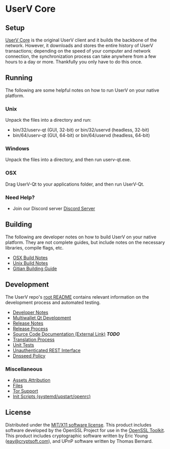 UserV Core
=====================

Setup
---------------------
[UserV Core](http://uservcoin.com/) is the original UserV client and it builds the backbone of the network. However, it downloads and stores the entire history of UserV transactions; depending on the speed of your computer and network connection, the synchronization process can take anywhere from a few hours to a day or more. Thankfully you only have to do this once.

Running
---------------------
The following are some helpful notes on how to run UserV on your native platform.

### Unix

Unpack the files into a directory and run:

- bin/32/userv-qt (GUI, 32-bit) or bin/32/uservd (headless, 32-bit)
- bin/64/userv-qt (GUI, 64-bit) or bin/64/uservd (headless, 64-bit)

### Windows

Unpack the files into a directory, and then run userv-qt.exe.

### OSX

Drag UserV-Qt to your applications folder, and then run UserV-Qt.

### Need Help?

* Join our Discord server [Discord Server](https://discordapp.com/invite/)

Building
---------------------
The following are developer notes on how to build UserV on your native platform. They are not complete guides, but include notes on the necessary libraries, compile flags, etc.

- [OSX Build Notes](build-osx.md)
- [Unix Build Notes](build-unix.md)
- [Gitian Building Guide](gitian-building.md)

Development
---------------------
The UserV repo's [root README](https://github.com/uservapp/uservcoin/blob/master/README.md) contains relevant information on the development process and automated testing.

- [Developer Notes](developer-notes.md)
- [Multiwallet Qt Development](multiwallet-qt.md)
- [Release Notes](release-notes.md)
- [Release Process](release-process.md)
- [Source Code Documentation (External Link)](https://dev.visucore.com/bitcoin/doxygen/) ***TODO***
- [Translation Process](translation_process.md)
- [Unit Tests](unit-tests.md)
- [Unauthenticated REST Interface](REST-interface.md)
- [Dnsseed Policy](dnsseed-policy.md)

### Miscellaneous
- [Assets Attribution](assets-attribution.md)
- [Files](files.md)
- [Tor Support](tor.md)
- [Init Scripts (systemd/upstart/openrc)](init.md)

License
---------------------
Distributed under the [MIT/X11 software license](http://www.opensource.org/licenses/mit-license.php).
This product includes software developed by the OpenSSL Project for use in the [OpenSSL Toolkit](https://www.openssl.org/). This product includes
cryptographic software written by Eric Young ([eay@cryptsoft.com](mailto:eay@cryptsoft.com)), and UPnP software written by Thomas Bernard.
